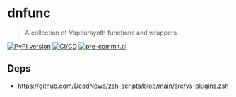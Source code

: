 # dnfunc

> A collection of Vapoursynth functions and wrappers

[![PyPI version](https://img.shields.io/pypi/v/dnfunc)](https://pypi.org/project/dnfunc)
[![CI/CD](https://github.com/DeadNews/dnfunc/actions/workflows/python-vs-app.yml/badge.svg)](https://github.com/DeadNews/dnfunc/actions/workflows/python-vs-app.yml)
[![pre-commit.ci](https://results.pre-commit.ci/badge/github/DeadNews/dnfunc/main.svg)](https://results.pre-commit.ci/latest/github/DeadNews/dnfunc/main)

## Deps

- <https://github.com/DeadNews/zsh-scripts/blob/main/src/vs-plugins.zsh>
